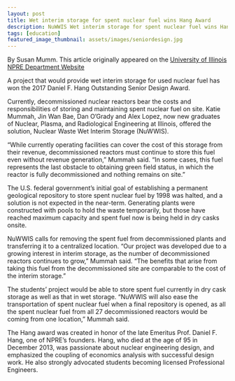 ```yaml
---
layout: post
title: Wet interim storage for spent nuclear fuel wins Hang Award
description: NuWWIS Wet interim storage for spent nuclear fuel wins Hang Award
tags: [education]
featured_image_thumbnail: assets/images/seniordesign.jpg
---
```


By Susan Mumm. This article originally appeared on the <a href="http://npre.illinois.edu/news/wet-interim-storage-spent-nuclear-fuel-wins-hang-award">University of Illinois NPRE Department Website</a>


A project that would provide wet interim storage for used nuclear fuel has won the 2017 Daniel F. Hang Outstanding Senior Design Award.

Currently, decommissioned nuclear reactors bear the costs and responsibilities of storing and maintaining spent nuclear fuel on site. Katie Mummah, Jin Wan Bae, Dan O’Grady and Alex Lopez, now new graduates of Nuclear, Plasma, and Radiological Engineering at Illinois, offered the solution, Nuclear Waste Wet Interim Storage (NuWWIS).

“While currently operating facilities can cover the cost of this storage from their revenue, decommissioned reactors must continue to store this fuel even without revenue generation,” Mummah said. “In some cases, this fuel represents the last obstacle to obtaining green field status, in which the reactor is fully decommissioned and nothing remains on site.”

The U.S. federal government’s initial goal of establishing a permanent geological repository to store spent nuclear fuel by 1998 was halted, and a solution is not expected in the near-term. Generating plants were constructed with pools to hold the waste temporarily, but those have reached maximum capacity and spent fuel now is being held in dry casks onsite.

NuWWIS calls for removing the spent fuel from decommissioned plants and transferring it to a centralized location. “Our project was developed due to a growing interest in interim storage, as the number of decommissioned reactors continues to grow,” Mummah said. “The benefits that arise from taking this fuel from the decommissioned site are comparable to the cost of the interim storage.”

The students’ project would be able to store spent fuel currently in dry cask storage as well as that in wet storage. “NuWWIS will also ease the transportation of spent nuclear fuel when a final repository is opened, as all the spent nuclear fuel from all 27 decommissioned reactors would be coming from one location,” Mummah said.

The Hang award was created in honor of the late Emeritus Prof. Daniel F. Hang, one of NPRE’s founders. Hang, who died at the age of 95 in December 2013, was passionate about nuclear engineering design, and emphasized the coupling of economics analysis with successful design work. He also strongly advocated students becoming licensed Professional Engineers.
